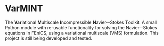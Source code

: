 # VarMINT
The **Var**iational **M**ultiscale **I**ncompressible **N**avier--Stokes **T**oolkit:  A small Python module with re-usable functionality for solving the Navier--Stokes equations in FEniCS, using a variational multiscale (VMS) formulation.  This project is still being developed and tested.
